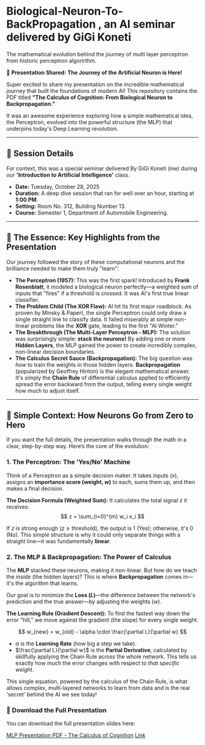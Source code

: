 # Biological-Neuron-To-BackPropagation , an AI seminar delivered by GiGi Koneti
The mathematical evolution behind the journey of multi layer perceptron from historic perceptron algorirthm.

🎉 **Presentation Shared: The Journey of the Artificial Neuron is Here!**

Super excited to share my presentation on the incredible mathematical journey that built the foundations of modern AI! This repository contains the PDF titled **"The Calculus of Cognition: From Biological Neuron to Backpropagation."**

It was an awesome experience exploring how a simple mathematical idea, the Perceptron, evolved into the powerful structure (the MLP) that underpins today's Deep Learning revolution.

---

## 📌 Session Details

For context, this was a special seminar delivered By GiGi Koneti (me) during our **'Introduction to Artificial Intelligence'** class.

* **Date:** Tuesday, October 28, 2025
* **Duration:** A deep dive session that ran for well over an hour, starting at **1:00 PM**.
* **Setting:** Room No. 312, Building Number 13.
* **Course:** Semester 1, Department of Automobile Engineering.

---

## 🚀 The Essence: Key Highlights from the Presentation

Our journey followed the story of these computational neurons and the brilliance needed to make them truly "learn":

* **The Perceptron (1957):** This was the first spark! Introduced by **Frank Rosenblatt**, it modeled a biological neuron perfectly—a weighted sum of inputs that "fires" if a threshold is crossed. It was AI's first true linear classifier.
* **The Problem Child (The XOR Flaw):** AI hit its first major roadblock. As proven by Minsky & Papert, the single Perceptron could only draw a single straight line to classify data. It failed miserably at simple non-linear problems like the **XOR** gate, leading to the first "AI Winter."
* **The Breakthrough (The Multi-Layer Perceptron - MLP):** The solution was surprisingly simple: **stack the neurons!** By adding one or more **Hidden Layers**, the MLP gained the power to create incredibly complex, non-linear decision boundaries.
* **The Calculus Secret Sauce (Backpropagation):** The big question was *how* to train the weights in those hidden layers. **Backpropagation** (popularized by Geoffrey Hinton) is the elegant mathematical answer. It's simply the **Chain Rule** of differential calculus applied to efficiently spread the error backward from the output, telling every single weight how much to adjust itself.

---

## 🧠 Simple Context: How Neurons Go from Zero to Hero

If you want the full details, the presentation walks through the math in a clear, step-by-step way. Here’s the core of the evolution:

### 1. The Perceptron: The 'Yes/No' Machine

Think of a Perceptron as a simple decision maker. It takes inputs ($x$), assigns an **importance score (weight, $w$)** to each, sums them up, and then makes a final decision.

**The Decision Formula (Weighted Sum):**
It calculates the total signal $z$ it receives:
$$
z = \sum_{i=0}^{m} w_i x_i
$$

If $z$ is strong enough ($z \ge \text{threshold}$), the output is 1 (Yes); otherwise, it's 0 (No). This simple structure is why it could only separate things with a straight line—it was fundamentally **linear**.

### 2. The MLP & Backpropagation: The Power of Calculus

The **MLP** stacked these neurons, making it non-linear. But how do we teach the *inside* (the hidden layers)? This is where **Backpropagation** comes in—it's the algorithm that learns.

Our goal is to minimize the **Loss ($L$)**—the difference between the network's prediction and the true answer—by adjusting the weights ($w$).

**The Learning Rule (Gradient Descent):**
To find the fastest way down the error "hill," we move against the gradient (the slope) for every single weight.

$$
w_{new} = w_{old} - \alpha \cdot \frac{\partial L}{\partial w}
$$

* $\alpha$ is the **Learning Rate** (how big a step we take).
* $\frac{\partial L}{\partial w}$ is the **Partial Derivative**, calculated by skillfully applying the Chain Rule across the whole network. This tells us exactly how much the error changes with respect to *that specific weight*.

This single equation, powered by the calculus of the Chain Rule, is what allows complex, multi-layered networks to learn from data and is the real 'secret' behind the AI we see today!

### 📄 Download the Full Presentation

You can download the full presentation slides here:

[MLP Presentation PDF - The Calculus of Cognition](MLP.pdf)
[Link]("file:///Users/mynimbus/Downloads/MLP.pdf")
